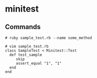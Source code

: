 # minitest

## Commands

	# ruby sample_test.rb --name some_method 

	# vim sample_test.rb
	class SampleTest < Minitest::Test
	  def test_sample
		 skip
		 assert_equal "1", "1" 
	  end
	end
